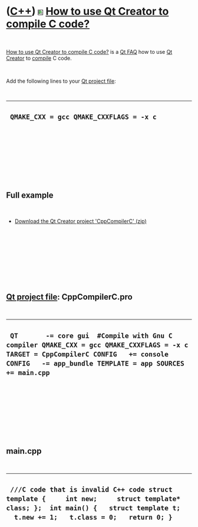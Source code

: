 
 

 

 

 

 

([C++](Cpp.md)) ![Qt Creator](PicQtCreator.png) [How to use Qt Creator to compile C code?](CppCompilerC.md)
=============================================================================================================

 

[How to use Qt Creator to compile C code?](CppCompilerC.md) is a [Qt
FAQ](CppQtFaq.md) how to use [Qt Creator](CppQtCreator.md) to
[compile](CppCompiler.md) C code.

 

Add the following lines to your [Qt project file](CppQtProjectFile.md):

 

  ------------------------------------------
  ` QMAKE_CXX = gcc QMAKE_CXXFLAGS = -x c`
  ------------------------------------------

 

 

 

 

 

Full example
------------

 

-   [Download the Qt Creator project
    'CppCompilerC' (zip)](CppCompilerC.zip)

 

 

 

 

 

[Qt project file](CppQtProjectFile.md): CppCompilerC.pro
---------------------------------------------------------

 

  --------------------------------------------------------------------------------------------------------------------------------------------------------------------------------------------------
  ` QT       -= core gui  #Compile with Gnu C compiler QMAKE_CXX = gcc QMAKE_CXXFLAGS = -x c  TARGET = CppCompilerC CONFIG   += console CONFIG   -= app_bundle TEMPLATE = app SOURCES += main.cpp`
  --------------------------------------------------------------------------------------------------------------------------------------------------------------------------------------------------

 

 

 

 

 

main.cpp
--------

 

  -----------------------------------------------------------------------------------------------------------------------------------------------------------------------------------
  ` ///C code that is invalid C++ code struct template {     int new;     struct template* class; };  int main() {   struct template t;   t.new += 1;   t.class = 0;   return 0; }`
  -----------------------------------------------------------------------------------------------------------------------------------------------------------------------------------

 

 

 

 

 

 

